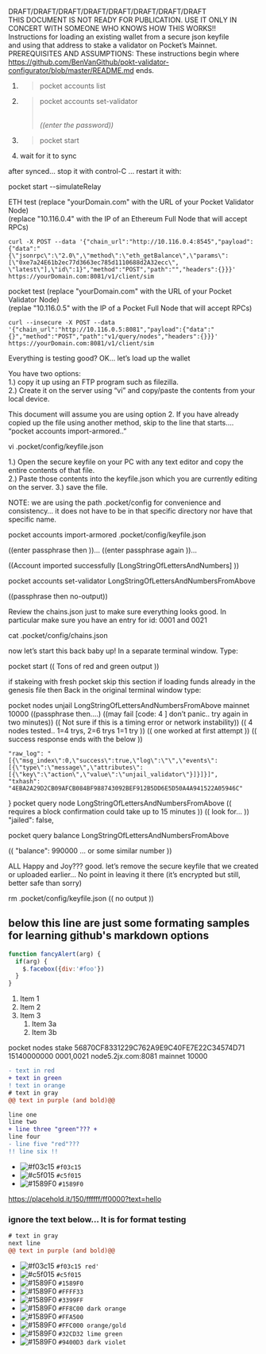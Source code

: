 DRAFT/DRAFT/DRAFT/DRAFT/DRAFT/DRAFT/DRAFT/DRAFT  
THIS DOCUMENT IS NOT READY FOR PUBLICATION.  USE IT ONLY IN CONCERT WITH SOMEONE WHO KNOWS HOW THIS WORKS!!   
Instructions for loading an existing wallet from a secure json keyfile  
and using that address to stake a validator on Pocket’s Mainnet.  
PREREQUISITES AND ASSUMPTIONS:
These instructions begin where https://github.com/BenVanGithub/pokt-validator-configurator/blob/master/README.md ends.  


1. > pocket accounts list 

1. >pocket accounts set-validator <address from list>  
((enter the password))   

1. >pocket start  

1. wait for it to sync  

after synced… stop it with control-C … restart it with:

pocket start --simulateRelay

ETH test (replace "yourDomain.com" with the URL of your Pocket Validator Node)  
         (replace "10.116.0.4" with the IP of an Ethereum Full Node that will accept RPCs)  

``` 
curl -X POST --data '{"chain_url":"http://10.116.0.4:8545","payload":{"data":"{\"jsonrpc\":\"2.0\",\"method\":\"eth_getBalance\",\"params\":[\"0xe7a24E61b2ec77d3663ec785d1110688d2A32ecc\", \"latest\"],\"id\":1}","method":"POST","path":"","headers":{}}}' https://yourDomain.com:8081/v1/client/sim 
```

pocket test (replace "yourDomain.com" with the URL of your Pocket Validator Node)  
         (replae "10.116.0.5" with the IP of a Pocket Full Node that will accept RPCs)  

``` 
curl --insecure -X POST --data '{"chain_url":"http://10.116.0.5:8081","payload":{"data":"{}","method":"POST","path":"v1/query/nodes","headers":{}}}' https://yourDomain.com:8081/v1/client/sim
```

Everything is testing good? 
 OK… let’s load up the wallet 


You have two options:  
1.)  copy it up using an FTP program such as filezilla.  
2.)  Create it on the server using “vi” and copy/paste the contents from your local device. 

This document will assume you are using option 2.  If you have already copied up the file using another method, skip to the line that starts…. “pocket accounts import-armored..”

vi .pocket/config/keyfile.json

1.) Open the secure keyfile on your PC with any text editor and copy the entire contents of that file.  
2.) Paste those contents into the keyfile.json which you are currently editing on the server.
3.) save the file.

NOTE: we are using the path .pocket/config for convenience and consistency… it does not have to be in that specific directory nor have that specific name. 


pocket accounts import-armored .pocket/config/keyfile.json

((enter passphrase then ))…
((enter passphrase again ))…

((Account imported successfully [LongStringOfLettersAndNumbers] ))



pocket accounts set-validator LongStringOfLettersAndNumbersFromAbove

((passphrase then no-output))

Review the chains.json just to make sure everything looks good. In particular make sure you have an entry for id: 0001 and 0021

cat .pocket/config/chains.json

now let’s start this back baby up!
In a separate terminal window. Type:

pocket start
(( Tons of red and green output ))

if stakeing with fresh pocket skip this section 
 if loading funds already in the genesis file then 
Back in the original terminal window type:

pocket nodes unjail LongStringOfLettersAndNumbersFromAbove mainnet 10000
((passphrase then….)
((may fail [code: 4 ] don’t panic.. try again in two minutes))
(( Not sure if this is a timing error or network instability))
(( 4 nodes tested.. 1=4 trys, 2=6 trys 1=1 try ))
(( one worked at first attempt ))
(( success response ends with the below ))

    "raw_log": "[{\"msg_index\":0,\"success\":true,\"log\":\"\",\"events\":[{\"type\":\"message\",\"attributes\":[{\"key\":\"action\",\"value\":\"unjail_validator\"}]}]}]",
    "txhash": "4EBA2A29D2CB09AFCB084BF988743092BEF912B5DD6E5D50A4A941522A05946C"
}
pocket query node LongStringOfLettersAndNumbersFromAbove
(( requires a block confirmation could take up to 15 minutes ))
(( look for…  ))
"jailed": false,


pocket query balance LongStringOfLettersAndNumbersFromAbove

(( "balance": 990000 … or some similar number ))


ALL Happy and Joy???
good.
let’s remove the secure keyfile that we created or uploaded earlier…
No point in leaving it there (it’s encrypted but still, better safe than sorry)

rm .pocket/config/keyfile.json
(( no output ))

## below this line are just some formating samples for learning github's markdown options  


```javascript
function fancyAlert(arg) {
  if(arg) {
    $.facebox({div:'#foo'})
  }
}
```

1. Item 1
1. Item 2
1. Item 3
   1. Item 3a
   1. Item 3b
   

pocket nodes stake 56870CF8331229C762A9E9C40FE7E22C34574D71 15140000000 0001,0021 node5.2jx.com:8081 mainnet 10000

```diff
- text in red
+ text in green
! text in orange
# text in gray
@@ text in purple (and bold)@@
```

```diff
line one  
line two  
+ line three "green"??? +
line four
- line five "red"???
!! line six !!
```

- ![#f03c15](https://via.placeholder.com/15/f03c15/000000?text=+) `#f03c15`
- ![#c5f015](https://via.placeholder.com/15/c5f015/000000?text=+) `#c5f015`
- ![#1589F0](https://via.placeholder.com/15/1589F0/000000?text=+X) `#1589F0`


https://placehold.it/150/ffffff/ff0000?text=hello

### ignore the text below... It is for format testing

```diff
# text in gray
next line
@@ text in purple (and bold)@@
```

- ![#f03c15](https://via.placeholder.com/15/f03c15/000000?text=+) `#f03c15 red'`
- ![#c5f015](https://via.placeholder.com/15/c5f015/000000?text=+) `#c5f015`
- ![#1589F0](https://via.placeholder.com/15/1589F0/000000?text=+) `#1589F0`
- ![#1589F0](https://via.placeholder.com/15/FFFF33/000000?text=+) `#FFFF33`
- ![#1589F0](https://via.placeholder.com/15/3399FF/000000?text=+) `#3399FF`
- ![#1589F0](https://via.placeholder.com/15/FF8C00/000000?text=+) `#FF8C00 dark orange`
- ![#1589F0](https://via.placeholder.com/15/FFA500/000000?text=+) `#FFA500`
- ![#1589F0](https://via.placeholder.com/15/FFC000/000000?text=+) `#FFC000 orange/gold`
- ![#1589F0](https://via.placeholder.com/15/32CD32/000000?text=+) `#32CD32 lime green`
- ![#1589F0](https://via.placeholder.com/15/9400D3/000000?text=+) `#9400D3 dark violet`


